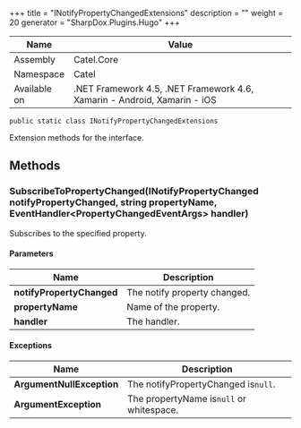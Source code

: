 

+++
title = "INotifyPropertyChangedExtensions" 
description = ""
weight = 20
generator = "SharpDox.Plugins.Hugo"
+++

Name|Value
---|---
Assembly|Catel.Core
Namespace|Catel
Available on|.NET Framework 4.5, .NET Framework 4.6, Xamarin - Android, Xamarin - iOS

```
public static class INotifyPropertyChangedExtensions
```

Extension methods for the interface.

## Methods

### SubscribeToPropertyChanged(INotifyPropertyChanged notifyPropertyChanged, string propertyName, EventHandler&lt;PropertyChangedEventArgs&gt; handler)

Subscribes to the specified property.

#### Parameters

Name|Description
---|---
**notifyPropertyChanged**|The notify property changed.
**propertyName**|Name of the property.
**handler**|The handler.

#### Exceptions

Name|Description
---|---
**ArgumentNullException**|The notifyPropertyChanged is`null`.
**ArgumentException**|The propertyName is`null` or whitespace.


